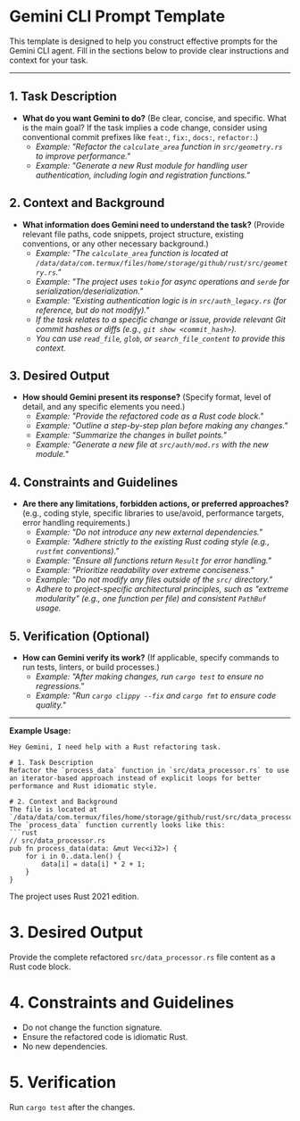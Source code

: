 # Gemini CLI Prompt Template

This template is designed to help you construct effective prompts for the Gemini CLI agent. Fill in the sections below to provide clear instructions and context for your task.

---

## 1. Task Description

*   **What do you want Gemini to do?** (Be clear, concise, and specific. What is the main goal? If the task implies a code change, consider using conventional commit prefixes like `feat:`, `fix:`, `docs:`, `refactor:`.)
    *   *Example: "Refactor the `calculate_area` function in `src/geometry.rs` to improve performance."*
    *   *Example: "Generate a new Rust module for handling user authentication, including login and registration functions."*

## 2. Context and Background

*   **What information does Gemini need to understand the task?** (Provide relevant file paths, code snippets, project structure, existing conventions, or any other necessary background.)
    *   *Example: "The `calculate_area` function is located at `/data/data/com.termux/files/home/storage/github/rust/src/geometry.rs`."*
    *   *Example: "The project uses `tokio` for async operations and `serde` for serialization/deserialization."*
    *   *Example: "Existing authentication logic is in `src/auth_legacy.rs` (for reference, but do not modify)."*
    *   *If the task relates to a specific change or issue, provide relevant Git commit hashes or diffs (e.g., `git show <commit_hash>`).*
    *   *You can use `read_file`, `glob`, or `search_file_content` to provide this context.* 

## 3. Desired Output

*   **How should Gemini present its response?** (Specify format, level of detail, and any specific elements you need.)
    *   *Example: "Provide the refactored code as a Rust code block."*
    *   *Example: "Outline a step-by-step plan before making any changes."*
    *   *Example: "Summarize the changes in bullet points."*
    *   *Example: "Generate a new file at `src/auth/mod.rs` with the new module."*

## 4. Constraints and Guidelines

*   **Are there any limitations, forbidden actions, or preferred approaches?** (e.g., coding style, specific libraries to use/avoid, performance targets, error handling requirements.)
    *   *Example: "Do not introduce any new external dependencies."*
    *   *Example: "Adhere strictly to the existing Rust coding style (e.g., `rustfmt` conventions)."*
    *   *Example: "Ensure all functions return `Result` for error handling."*
    *   *Example: "Prioritize readability over extreme conciseness."*
    *   *Example: "Do not modify any files outside of the `src/` directory."*
    *   *Adhere to project-specific architectural principles, such as "extreme modularity" (e.g., one function per file) and consistent `PathBuf` usage.*

## 5. Verification (Optional)

*   **How can Gemini verify its work?** (If applicable, specify commands to run tests, linters, or build processes.)
    *   *Example: "After making changes, run `cargo test` to ensure no regressions."*
    *   *Example: "Run `cargo clippy --fix` and `cargo fmt` to ensure code quality."*

---

**Example Usage:**

```
Hey Gemini, I need help with a Rust refactoring task.

# 1. Task Description
Refactor the `process_data` function in `src/data_processor.rs` to use an iterator-based approach instead of explicit loops for better performance and Rust idiomatic style.

# 2. Context and Background
The file is located at `/data/data/com.termux/files/home/storage/github/rust/src/data_processor.rs`.
The `process_data` function currently looks like this:
```rust
// src/data_processor.rs
pub fn process_data(data: &mut Vec<i32>) {
    for i in 0..data.len() {
        data[i] = data[i] * 2 + 1;
    }
}
```
The project uses Rust 2021 edition.

# 3. Desired Output
Provide the complete refactored `src/data_processor.rs` file content as a Rust code block.

# 4. Constraints and Guidelines
- Do not change the function signature.
- Ensure the refactored code is idiomatic Rust.
- No new dependencies.

# 5. Verification
Run `cargo test` after the changes.
```